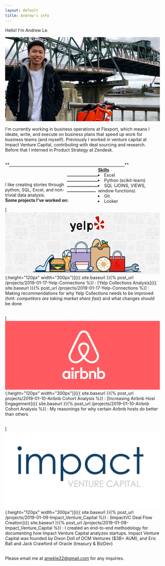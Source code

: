 ```yaml
---
layout: default
title: Andrew's info
---
```


Hello! I'm Andrew Le.

![](/assets/images/profile_image.jpg) <!--{:height="319px" width="527px"} -->



I'm currently working in business operations at Flexport, which means I ideate, write, and execute on business plans that speed up work for business teams (and myself). Previously I worked in venture capital at Impact Venture Capital, contributing with deal sourcing and research. Before that I interned in Product Strategy at Zendesk.



<br>
**___________________________________________________________**
<div style="float: left; width:40%;">
<p> </p>
<p> </p>
<!-- You can find my resume <a href="assets/files/Resume_Andrew_Le.pdf">here</a>. -->
<br>
<br>
I like creating stories through python, SQL, Excel, and non-trivial data analysis.
</div>
<div style="float: right;width:40%;"> <strong><u>Skills</u></strong>
<li>Excel</li>
<li>Python (scikit-learn)</li>
<li>SQL (JOINS, VIEWS, window functions)</li>
<li>Git</li>
<li>Looker</li>
</div>

<!--
<div style="float: right;">Skills
<li style="margin-left: 1em">Excel</li>
<li style="margin-left: 1em">python</li>
<li style="margin-left: 1em">SQL</li>
<li style="margin-left: 1em">R</li>
</div>
-->
**___________________________________________________________**
<br>
<br>
**Some projects I've worked on:**

<!-- takes an image, dimension, and destination and puts it all together -->
[![](/assets/images/yelp_og_image_small_new.png){:height="120px" width="300px"}]({{ site.baseurl }}{% post_url /projects/2019-01-17-Yelp-Connections %})
: [Yelp Collections Analysis]({{ site.baseurl }}{% post_url /projects/2019-01-17-Yelp-Connections %})
: Making recommendations for why Yelp Collections needs to be improved (_hint: competitors are taking market share fast_) and what changes should be done
<br>
<br>
<!-- airbnb -->
[![](/assets/images/Airbnb.png){:height="120px" width="300px"}]({{ site.baseurl }}{% post_url projects/2019-01-10-Airbnb Cohort Analysis %})
: [Increasing Airbnb Host Engagement]({{ site.baseurl }}{% post_url /projects/2019-01-10-Airbnb Cohort Analysis %})
: My reasonings for why certain Airbnb hosts do better than others
<br>
<br>
<!-- ImpactVC -->
[![](/assets/images/impact_venture_logo.jpg){:height="120px" width="300px"}]({{ site.baseurl }}{% post_url /projects/2019-01-09-Impact_Venture_Capital %})
: [ImpactVC Deal Flow Creation]({{ site.baseurl }}{% post_url /projects/2019-01-09-Impact_Venture_Capital %})
: I created an end-to-end methodology for documenting how Impact Venture Capital analyzes startups. Impact Venture Capital was founded by Dixon Doll of DCM Ventures ($3B+ AUM), and Eric Ball and Jack Crawford of Oracle (treasury & BizDev)
<br>
<br>

Please email me at anwkle22@gmail.com for any inquiries.

<!--
<div class="posts">
  {% for post in site.posts %}
    <article class="post">

      <h1><a href="{{ site.baseurl }}{{ post.url }}">{{ post.title }}</a></h1>

      <div class="entry">
        {{ post.excerpt }}
      </div>

      <a href="{{ site.baseurl }}{{ post.url }}" class="read-more">Read More</a>
    </article>
  {% endfor %}
</div>
-->
